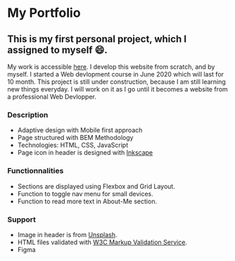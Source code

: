 # My Portfolio

## This is my first personal project, which I assigned to myself :smile:.

My work is accessible [here](https://abra-sena.github.io/portfolio/).
I develop this website from scratch, and by myself. I started a Web devlopment course in June 2020 which will last for 10 month. This project is still under construction, because I am still learning new things everyday. I will work on it as I go until it becomes a website from a professional Web Devlopper.

### Description

* Adaptive design with Mobile first approach
* Page structured with BEM Methodology
* Technologies: HTML, CSS, JavaScript
* Page icon in header is designed with [Inkscape](https://inkscape.org)


### Functionnalities

* Sections are displayed using Flexbox and Grid Layout.
* Function to toggle nav menu for small devices.
* Function to read more text in About-Me section.

### Support
* Image in header is from [Unsplash](https://unsplash.com/).
* HTML files validated with [W3C Markup Validation Service](https://validator.w3.org/#validate_by_upload).
* Figma

